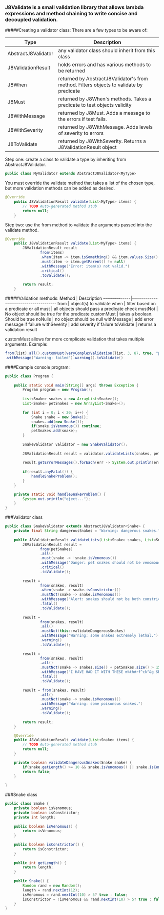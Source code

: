 ### J8Validate is a small validation library that allows lambda expressions and method chaining to write concise and decoupled validation.

#####Creating a validator class:
There are a few types to be aware of:

Type | Description
----------|--------------
AbstractJ8Validator | any validator class should inherit from this class
J8ValidationResult | holds errors and has various methods to be returned
J8When | returned by AbstractJ8Validator's from method. Filters objects to validate by predicate
J8Must | returned by J8When's methods. Takes a predicate to test objects validity
J8WithMessage | returned by J8Must. Adds a message to the errors if test fails.
J8WithSeverity | returned by J8WithMessage. Adds levels of severity to errors
J8ToValidate | returned by J8WithSeverity. Returns a J8ValidationResult object

Step one: create a class to validate a type by inheriting from AbstractJ8Validator<T>.
```java
public class MyValidator extends AbstractJ8Validator<MyType>
```
You must override the validate method that takes a list of the chosen type, but more validation methods can be added as desired.
```java
@Override
	public J8ValidationResult validate(List<MyType> items) {
		// TODO Auto-generated method stub
		return null;
	}
```

Step two: use the from method to validate the arguments passed into the validate method.
```java
@Override
	public J8ValidationResult validate(List<MyType> items) {
		J8ValidationResult result
				from(items)
				.when(item -> item.isSomething() && item.values.Size() > 0)
				.must(item -> item.getParent() != null)
				.withMessage("Error: item(s) not valid.")
				.critical()
				.toValidate();
				
		return result;
	}
```

#####Validation methods:
Method | Description
--------------|---------------------------------------
from | object(s) to validate
when | filter based on a predicate or all
must | all objects should pass a predicate check
mustNot | No object should be true for the predicate
customMust | takes a boolean. Should be true
noNulls | no object should be null
withMessage | add error message if failure
withSeverity | add severity if failure
toValidate | returns a validation result

customMust allows for more complicate validation that takes multiple arguments. Example:
```java
from(list).all().customMust(veryComplexValidation(list, 3, 87, true, "propName"))
.withMessage("Warning: failed").warning().toValidate()
```

####Example console program:

```java
public class Program {
	
	public static void main(String[] args) throws Exception {
		Program program = new Program();
		
		List<Snake> snakes = new ArrayList<Snake>();
		List<Snake> petSnakes = new ArrayList<Snake>();
		
		for (int i = 0; i < 20; i++) {
			Snake snake = new Snake();
			snakes.add(new Snake());
			if(snake.isVenomous()) continue;
			petSnakes.add(snake);
		}
		
		SnakeValidator validator = new SnakeValidator();
		
		J8ValidationResult result = validator.validateLists(snakes, petSnakes);
		
		result.getErrorMessages().forEach(err -> System.out.println(err));
		
		if(result.anyFatal()) {
			handleSnakeProblem();
		}
	}

	private static void handleSnakeProblem() {
		System.out.println("eject...");
	}
}
```



###Validator class

```java
public class SnakeValidator extends AbstractJ8Validator<Snake> {
	private final String dangerousSnakes = "Warning: dangerous snakes.";
	
	public J8ValidationResult validateLists(List<Snake> snakes, List<Snake> petSnakes) {
		J8ValidationResult result = 
				from(petSnakes)
				.all()
				.must(snake -> !snake.isVenomous())
				.withMessage("Danger: pet snakes should not be venomous.")
				.critical()
				.toValidate();
		
		result =
				from(snakes, result)
				.when(snake -> snake.isConstrictor())
				.mustNot(snake -> snake.isVenomous())
				.withMessage("Alert: snakes should not be both constrictors and venomous.")
				.fatal()
				.toValidate();
		
		result =
				from(snakes, result)
				.all()
				.mustNot(this::validateDangerousSnakes)
				.withMessage("Warning: some snakes extremely lethal.")
				.warning()
				.toValidate();
				
		result =
				from(snakes, result)
				.all()
				.mustNot(snake -> snakes.size() + petSnakes.size() > 15)
				.withMessage("I HAVE HAD IT WITH THESE m%th#rf^ck^&g SNAKES ON THIS m%th#rf^ck^&g PLANE")
				.fatal()
				.toValidate();
		
		result = from(snakes, result)
				.all()
				.mustNot(snake -> snake.isVenomous())
				.withMessage("Warning: some poisonous snakes.")
				.warning()
				.toValidate();
		
		return result;
	}

	@Override
	public J8ValidationResult validate(List<Snake> items) {
		// TODO Auto-generated method stub
		return null;
	}

	private boolean validateDangerousSnakes(Snake snake) {
		if(snake.getLength() >= 10 && snake.isVenomous() || snake.isConstrictor()) return true;
		return false;
	}
	
}
```

###Snake class


```java
public class Snake {
	private boolean isVenomous;
	private boolean isConstrictor;
	private int length;
	
	public boolean isVenomous() {
		return isVenomous;
	}
	
	public boolean isConstrictor() {
		return isConstrictor;
	}
	
	public int getLength() {
		return length;
	}
	
	public Snake() {
		Random rand = new Random();
		length = rand.nextInt(12);
		isVenomous = rand.nextInt(10) > 5? true : false;
		isConstrictor = !isVenomous && rand.nextInt(10) > 5? true : false;
	}
}
```
